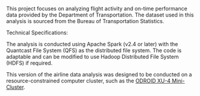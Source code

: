 This project focuses on analyzing flight activity and on-time performance data provided by the Department of Transportation. The dataset used in this analysis is sourced from the Bureau of Transportation Statistics.

Technical Specifications:

The analysis is conducted using Apache Spark (v2.4 or later) with the Quantcast File System (QFS) as the distributed file system. The code is adaptable and can be modified to use Hadoop Distributed File System (HDFS) if required.

This version of the airline data analysis was designed to be conducted on a resource-constrained computer cluster, such as the [ODROID XU-4 Mini-Cluster](https://diybigdata.net/odroid-xu4-cluster/). 
